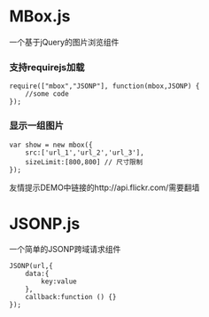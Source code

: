 # MBox.js
一个基于jQuery的图片浏览组件

### 支持requirejs加载

    require(["mbox","JSONP"], function(mbox,JSONP) {
    	//some code
	});

### 显示一组图片

	var show = new mbox({
    	src:['url_1','url_2','url_3'], 
    	sizeLimit:[800,800] // 尺寸限制
    });  

友情提示DEMO中链接的http://api.flickr.com/需要翻墙

# JSONP.js
一个简单的JSONP跨域请求组件

	JSONP(url,{
		data:{
			key:value
		},
		callback:function () {} 
	});
